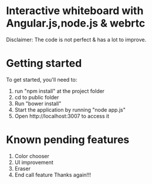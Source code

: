 # Interactive whiteboard with Angular.js,node.js & webrtc


Disclaimer: The code is not perfect & has a lot to improve.


Getting started
==================================================================

To get started, you'll need to:

1. run "npm install" at the project folder
2. cd to public folder
3. Run "bower install"
4. Start the application by running "node app.js"
5. Open http://localhost:3007 to access it

Known pending features 
==================================================================

1. Color chooser
2. UI improvement
3. Eraser
4. End call feature
Thanks again!!!
